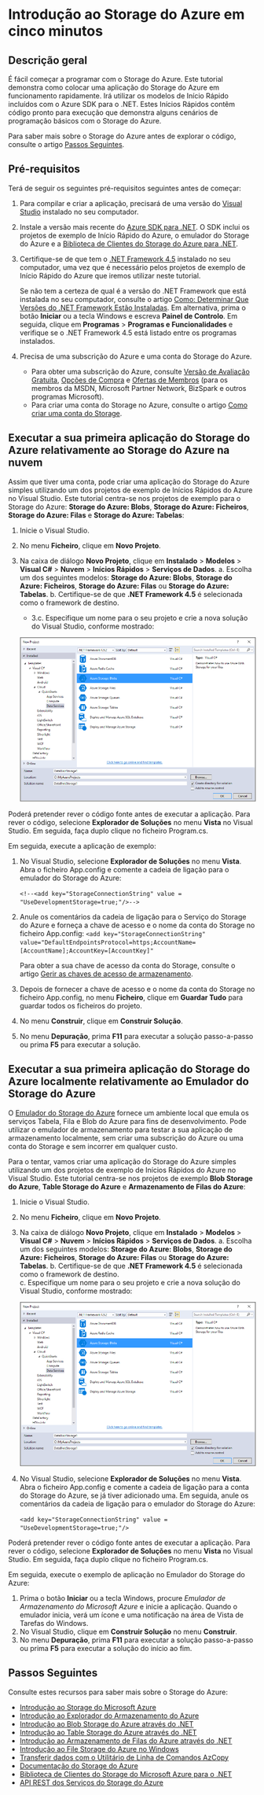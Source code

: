 <properties 
    pageTitle="Introdução ao Storage do Azure em cinco minutos| Microsoft Azure" 
    description="De forma rápida, conhecer melhor os Blobs do Microsoft Azure, as Tabelas e as Filas através dos Inícios Rápidos do Storage do Azure, do Visual Studio e do emulador do Storage do Azure. Execute a sua primeira aplicação do Storage do Azure em cinco minutos." 
    services="storage" 
    documentationCenter=".net" 
    authors="tamram" 
    manager="carmonm" 
    editor="tysonn"/>

<tags 
    ms.service="storage" 
    ms.workload="storage" 
    ms.tgt_pltfrm="na" 
    ms.devlang="dotnet" 
    ms.topic="get-started-article" 
    ms.date="07/21/2016"
    ms.author="tamram"/>

# Introdução ao Storage do Azure em cinco minutos 

## Descrição geral

É fácil começar a programar com o Storage do Azure. Este tutorial demonstra como colocar uma aplicação do Storage do Azure em funcionamento rapidamente. Irá utilizar os modelos de Início Rápido incluídos com o Azure SDK para o .NET. Estes Inícios Rápidos contêm código pronto para execução que demonstra alguns cenários de programação básicos com o Storage do Azure. 

Para saber mais sobre o Storage do Azure antes de explorar o código, consulte o artigo [Passos Seguintes](#next-steps).

## Pré-requisitos

Terá de seguir os seguintes pré-requisitos seguintes antes de começar:

1. Para compilar e criar a aplicação, precisará de uma versão do [Visual Studio](https://www.visualstudio.com/) instalado no seu computador. 

2. Instale a versão mais recente do [Azure SDK para .NET](https://azure.microsoft.com/downloads/). O SDK inclui os projetos de exemplo de Início Rápido do Azure, o emulador do Storage do Azure e a [Biblioteca de Clientes do Storage do Azure para .NET](https://msdn.microsoft.com/library/azure/dn261237.aspx).

3. Certifique-se de que tem o [.NET Framework 4.5](http://www.microsoft.com/download/details.aspx?id=30653) instalado no seu computador, uma vez que é necessário pelos projetos de exemplo de Início Rápido do Azure que iremos utilizar neste tutorial. 

    Se não tem a certeza de qual é a versão do .NET Framework que está instalada no seu computador, consulte o artigo [Como: Determinar Que Versões do .NET Framework Estão Instaladas](https://msdn.microsoft.com/vstudio/hh925568.aspx). Em alternativa, prima o botão **Iniciar** ou a tecla Windows e escreva **Painel de Controlo**. Em seguida, clique em **Programas** > **Programas e Funcionalidades** e verifique se o .NET Framework 4.5 está listado entre os programas instalados.

4. Precisa de uma subscrição do Azure e uma conta do Storage do Azure.

    - Para obter uma subscrição do Azure, consulte [Versão de Avaliação Gratuita](https://azure.microsoft.com/pricing/free-trial/), [Opções de Compra](https://azure.microsoft.com/pricing/purchase-options/) e [Ofertas de Membros](https://azure.microsoft.com/pricing/member-offers/) (para os membros da MSDN, Microsoft Partner Network, BizSpark e outros programas Microsoft).
    - Para criar uma conta do Storage no Azure, consulte o artigo [Como criar uma conta do Storage](storage-create-storage-account.md#create-a-storage-account).

## Executar a sua primeira aplicação do Storage do Azure relativamente ao Storage do Azure na nuvem

Assim que tiver uma conta, pode criar uma aplicação do Storage do Azure simples utilizando um dos projetos de exemplo de Inícios Rápidos do Azure no Visual Studio. Este tutorial centra-se nos projetos de exemplo para o Storage do Azure: **Storage do Azure: Blobs**, **Storage do Azure: Ficheiros**, **Storage do Azure: Filas** e **Storage do Azure: Tabelas**:

1. Inicie o Visual Studio.
2. No menu **Ficheiro**, clique em **Novo Projeto**.
3. Na caixa de diálogo **Novo Projeto**, clique em **Instalado** > **Modelos** > **Visual C#** > **Nuvem** > **Inícios Rápidos** > **Serviços de Dados**.
    a. Escolha um dos seguintes modelos: **Storage do Azure: Blobs**, **Storage do Azure: Ficheiros**, **Storage do Azure: Filas** ou **Storage do Azure: Tabelas**.
    b. Certifique-se de que **.NET Framework 4.5** é selecionada como o framework de destino.
    - 3.c. Especifique um nome para o seu projeto e crie a nova solução do Visual Studio, conforme mostrado:
    
    ![Inícios Rápidos do Azure][Image1]

Poderá pretender rever o código fonte antes de executar a aplicação. Para rever o código, selecione **Explorador de Soluções** no menu **Vista** no Visual Studio. Em seguida, faça duplo clique no ficheiro Program.cs. 

Em seguida, execute a aplicação de exemplo:

1.  No Visual Studio, selecione **Explorador de Soluções** no menu **Vista**. Abra o ficheiro App.config e comente a cadeia de ligação para o emulador do Storage do Azure:

    `<!--<add key="StorageConnectionString" value = "UseDevelopmentStorage=true;"/>-->`

2.  Anule os comentários da cadeia de ligação para o Serviço do Storage do Azure e forneça a chave de acesso e o nome da conta do Storage no ficheiro App.config: `<add key="StorageConnectionString" value="DefaultEndpointsProtocol=https;AccountName=[AccountName];AccountKey=[AccountKey]"`

    Para obter a sua chave de acesso da conta do Storage, consulte o artigo [Gerir as chaves de acesso de armazenamento](storage-create-storage-account.md#manage-your-storage-access-keys).

3.  Depois de fornecer a chave de acesso e o nome da conta do Storage no ficheiro App.config, no menu **Ficheiro**, clique em **Guardar Tudo** para guardar todos os ficheiros do projeto.
4.  No menu **Construir**, clique em **Construir Solução**.
5.  No menu **Depuração**, prima **F11** para executar a solução passo-a-passo ou prima **F5** para executar a solução.


## Executar a sua primeira aplicação do Storage do Azure localmente relativamente ao Emulador do Storage do Azure

O [Emulador do Storage do Azure](storage-use-emulator.md) fornece um ambiente local que emula os serviços Tabela, Fila e Blob do Azure para fins de desenvolvimento. Pode utilizar o emulador de armazenamento para testar a sua aplicação de armazenamento localmente, sem criar uma subscrição do Azure ou uma conta do Storage e sem incorrer em qualquer custo.

Para o tentar, vamos criar uma aplicação do Storage do Azure simples utilizando um dos projetos de exemplo de Inícios Rápidos do Azure no Visual Studio. Este tutorial centra-se nos projetos de exemplo **Blob Storage do Azure**, **Table Storage do Azure** e **Armazenamento de Filas do Azure**:

1. Inicie o Visual Studio.
2. No menu **Ficheiro**, clique em **Novo Projeto**.
3. Na caixa de diálogo **Novo Projeto**, clique em **Instalado** > **Modelos** > **Visual C#** > **Nuvem** > **Inícios Rápidos** > **Serviços de Dados**.
   a. Escolha um dos seguintes modelos: **Storage do Azure: Blobs**, **Storage do Azure: Ficheiros**, **Storage do Azure: Filas** ou **Storage do Azure: Tabelas**.
   b. Certifique-se de que **.NET Framework 4.5** é selecionada como o framework de destino.   
    c. Especifique um nome para o seu projeto e crie a nova solução do Visual Studio, conforme mostrado:
    
    ![Inícios Rápidos do Azure][Image1]

4.  No Visual Studio, selecione **Explorador de Soluções** no menu **Vista**. Abra o ficheiro App.config e comente a cadeia de ligação para a conta do Storage do Azure, se já tiver adicionado uma. Em seguida, anule os comentários da cadeia de ligação para o emulador do Storage do Azure:

    `<add key="StorageConnectionString" value = "UseDevelopmentStorage=true;"/>`

Poderá pretender rever o código fonte antes de executar a aplicação. Para rever o código, selecione **Explorador de Soluções** no menu **Vista** no Visual Studio. Em seguida, faça duplo clique no ficheiro Program.cs. 

Em seguida, execute o exemplo de aplicação no Emulador do Storage do Azure:

1.  Prima o botão **Iniciar** ou a tecla Windows, procure *Emulador de Armazenamento do Microsoft Azure* e inicie a aplicação. Quando o emulador inicia, verá um ícone e uma notificação na área de Vista de Tarefas do Windows.
2.  No Visual Studio, clique em **Construir Solução** no menu **Construir**. 
3.  No menu **Depuração**, prima **F11** para executar a solução passo-a-passo ou prima **F5** para executar a solução do início ao fim.

## Passos Seguintes

Consulte estes recursos para saber mais sobre o Storage do Azure:

* [Introdução ao Storage do Microsoft Azure](storage-introduction.md)
* [Introdução ao Explorador do Armazenamento do Azure](../vs-azure-tools-storage-manage-with-storage-explorer.md)
* [Introdução ao Blob Storage do Azure através do .NET](storage-dotnet-how-to-use-blobs.md)
* [Introdução ao Table Storage do Azure através do .NET](storage-dotnet-how-to-use-tables.md)
* [Introdução ao Armazenamento de Filas do Azure através do .NET](storage-dotnet-how-to-use-queues.md)
* [Introdução ao File Storage do Azure no Windows](storage-dotnet-how-to-use-files.md)
* [Transferir dados com o Utilitário de Linha de Comandos AzCopy](storage-use-azcopy.md)
* [Documentação do Storage do Azure](https://azure.microsoft.com/documentation/services/storage/)
* [Biblioteca de Clientes do Storage do Microsoft Azure para o .NET](https://msdn.microsoft.com/library/azure/dn261237.aspx)
* [API REST dos Serviços do Storage do Azure](https://msdn.microsoft.com/library/azure/dd179355.aspx)

[Image1]: ./media/storage-getting-started-guide/QuickStart.png
 



<!--HONumber=Aug16_HO1-->


